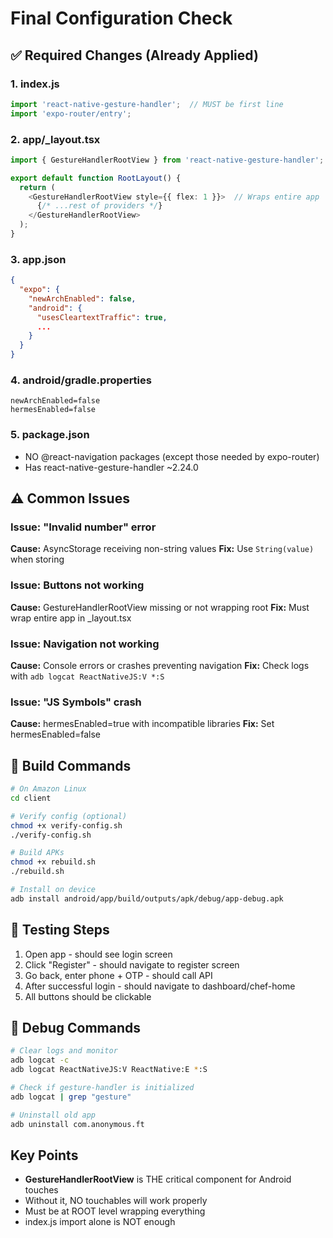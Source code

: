 # Final Configuration Check

## ✅ Required Changes (Already Applied)

### 1. index.js
```javascript
import 'react-native-gesture-handler';  // MUST be first line
import 'expo-router/entry';
```

### 2. app/_layout.tsx
```typescript
import { GestureHandlerRootView } from 'react-native-gesture-handler';

export default function RootLayout() {
  return (
    <GestureHandlerRootView style={{ flex: 1 }}>  // Wraps entire app
      {/* ...rest of providers */}
    </GestureHandlerRootView>
  );
}
```

### 3. app.json
```json
{
  "expo": {
    "newArchEnabled": false,
    "android": {
      "usesCleartextTraffic": true,
      ...
    }
  }
}
```

### 4. android/gradle.properties
```
newArchEnabled=false
hermesEnabled=false
```

### 5. package.json
- NO @react-navigation packages (except those needed by expo-router)
- Has react-native-gesture-handler ~2.24.0

## ⚠️ Common Issues

### Issue: "Invalid number" error
**Cause:** AsyncStorage receiving non-string values
**Fix:** Use `String(value)` when storing

### Issue: Buttons not working
**Cause:** GestureHandlerRootView missing or not wrapping root
**Fix:** Must wrap entire app in _layout.tsx

### Issue: Navigation not working
**Cause:** Console errors or crashes preventing navigation
**Fix:** Check logs with `adb logcat ReactNativeJS:V *:S`

### Issue: "JS Symbols" crash
**Cause:** hermesEnabled=true with incompatible libraries
**Fix:** Set hermesEnabled=false

## 🔨 Build Commands

```bash
# On Amazon Linux
cd client

# Verify config (optional)
chmod +x verify-config.sh
./verify-config.sh

# Build APKs
chmod +x rebuild.sh
./rebuild.sh

# Install on device
adb install android/app/build/outputs/apk/debug/app-debug.apk
```

## 📱 Testing Steps

1. Open app - should see login screen
2. Click "Register" - should navigate to register screen
3. Go back, enter phone + OTP - should call API
4. After successful login - should navigate to dashboard/chef-home
5. All buttons should be clickable

## 🐛 Debug Commands

```bash
# Clear logs and monitor
adb logcat -c
adb logcat ReactNativeJS:V ReactNative:E *:S

# Check if gesture-handler is initialized
adb logcat | grep "gesture"

# Uninstall old app
adb uninstall com.anonymous.ft
```

## Key Points

- **GestureHandlerRootView** is THE critical component for Android touches
- Without it, NO touchables will work properly
- Must be at ROOT level wrapping everything
- index.js import alone is NOT enough